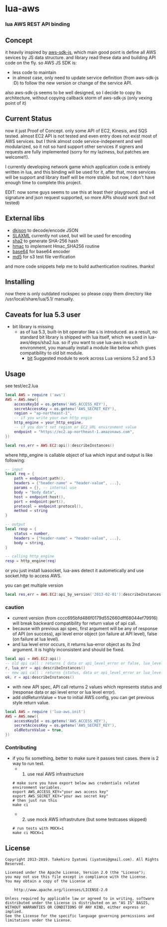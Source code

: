 lua-aws
=======

### lua AWS REST API binding



## Concept
it heavily inspired by [aws-sdk-js](https://raw.github.com/aws/aws-sdk-js/),
which main good point is define all AWS sevices by JS data structure. and library read these data and 
building API code on the fly. so AWS JS SDK is:
- less code to maintain
- in almost case, only need to update service definition (from aws-sdk-js :D) to follow the new version or change of the service API.

also aws-sdk-js seems to be well designed, 
so I decide to copy its architecture, without copying callback storm of aws-sdk-js (only vexing point of it)



## Current Status

now it just Proof of Concept.
only some API of EC2, Kinesis,  and SQS tested. almost EC2 API is not tested and even entry does not exist most of AWS services.
but I think almost code service-indepenent and well modularized, so it not so hard support other services
if signers and requests are fully implemented (sorry for my laziness, but patches are welcome!!).

I currently developing network game which application code is entirely written in lua, and this binding will be used for it,
after that, more services will be support and library itself will be more stable. but now, I don't have enough time to complete this project.

EDIT: now some guys seems to use this at least their playground. and v4 signature and json request supported, so more APIs should work (but not tested)



## External libs
- [dkjson](http://dkolf.de/src/dkjson-lua.fsl/home) to decode/encode JSON
- [SLAXML](https://github.com/Phrogz/SLAXML) currently not used, but will be used for encoding
- [sha2](http://lua-users.org/wiki/SecureHashAlgorithm) to generate SHA-256 hash
- [hmac](https://github.com/bjc/prosody/blob/master/util/hmac.lua) to implement Hmac_SHA256 routine
- [base64](http://lua-users.org/wiki/BaseSixtyFour) for base64 encoder
- [md5](https://github.com/kikito/md5.lua) for s3 test file verification

and more code snippets help me to build authentication routines. thanks!


## Installing

now there is only outdated rockspec so please copy them directory like /usr/local/share/lua/5.1/ manually.


## Caveats for lua 5.3 user
- bit library is missing 
  - as of lua 5.3, built-in bit operator like ```&``` is introduced. as a result, no standard bit library is shipped with lua itself, which we used in lua-aws/deps/sha2.lua. so if you want to use lua-aws in such environment, you manually install a module like below which gives compatibility to old bit module. 
    - [bit](https://github.com/aryajur/bit.git) Suggested module to work across Lua versions 5.2 and 5.3


## Usage

see test/ec2.lua

```lua
local AWS = require ('aws')
AWS = AWS.new({
	accessKeyId = os.getenv('AWS_ACCESS_KEY'),
	secretAccessKey = os.getenv('AWS_SECRET_KEY'),
	region = "ap-northeast-1",
	-- if you write your own http engin
	http_engine = your_http_engine,
	-- if you don't set region or EC2_URL environment value
	endpoint = "https://ec2.ap-northeast-1.amazonaws.com",
})

local res,err = AWS.EC2:api():describeInstances()
```

where http_engine is callable object of lua which input and output is like following:
```lua
-- input
local req = {
	path = endpoint:path(),
	headers = {"header-name" = "header-value", ...},
	params = {}, -- internal use
	body = "body data",
	host = endpoint:host(),
	port = endpoint:port(),
	protocol = endpoint:protocol(),
	method = string
}

-- output
local resp = {
	status = number,
	headers = {"header-name" = "header-value", ...},
	body = string,
}

-- calling http_engine
resp = http_engine(req)
```

or you just install luasocket, lua-aws detect it autometically and use socket.http to access AWS.



you can get multiple version
```lua
local res,err = AWS.EC2:api_by_version('2013-02-01'):describeInstances()
```

### caution

- current version (from cccc695bfd486f0179d552660dff68044ef79916) will break backward compatibility for return value of api call.
 - because with previous api spec, first argument will be any of response of API (on success), api level error object (on failure at API level), false (on failure at lua level). 
 - and lua level error occurs, it returns lua-error object as its 2nd argument. it is highly inconsistent and should be fixed.
``` lua
local api = AWS.EC2:api()
-- old api call : returns { data or api_level_error or false, lua_level_error(if occurs) }
r, lua_err = api:describeInstances()
-- new api call : returns {status, data or api_level_error or lua_level_error}
ok, r = api:describeInstances()
``` 
- with new API spec, API call returns 2 values which represents status and (response data or api level error or lua level error). 
- add oldReturnValue = true to initial AWS config, you can get previous style return value.
``` lua
local AWS = require ('lua-aws.init')
AWS = AWS.new({
	accessKeyId = os.getenv('AWS_ACCESS_KEY'),
	secretAccessKey = os.getenv('AWS_SECRET_KEY'),
	oldReturnValue = true,
})
```

### Contributing
- if you fix something, better to make sure it passes test cases. there is 2 way to run test.
  - 1. use real AWS infrastructure
  ```
  # make sure you have export below aws credentials related environment variables.
  export AWS_ACCESS_KEY="your aws access key"
  export AWS_SECRET_KEY="your aws secret key"
  # then just run this
  make ci
  ```
  - 2. use mock AWS infrastruture (but some testcases skipped)
  ```
  # run tests with MOCK=1
  make ci MOCK=1
  ```


## License

```no-highlight
Copyright 2013-2019. Takehiro Iyatomi (iyatomi@gmail.com). All Rights Reserved.

Licensed under the Apache License, Version 2.0 (the "License");
you may not use this file except in compliance with the License.
You may obtain a copy of the License at

    http://www.apache.org/licenses/LICENSE-2.0

Unless required by applicable law or agreed to in writing, software
distributed under the License is distributed on an "AS IS" BASIS,
WITHOUT WARRANTIES OR CONDITIONS OF ANY KIND, either express or implied.
See the License for the specific language governing permissions and
limitations under the License.
```
